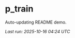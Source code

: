 # p_train

Auto-updating README demo.

<!--START_SECTION:status-->
_Last run: 2025-10-16 04:24 UTC_
<!--END_SECTION:status-->






































































































































































































































































































































































































































































































































































































































































































































































































































































































































































































































































































































































































































































































































